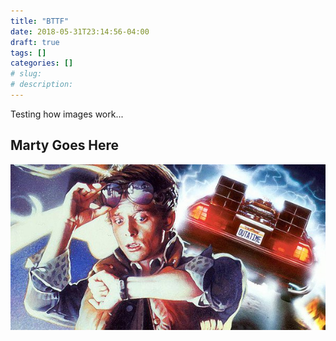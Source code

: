 ```yaml
---
title: "BTTF"
date: 2018-05-31T23:14:56-04:00
draft: true
tags: []
categories: []
# slug:
# description:
---
```


Testing how images work...

## Marty Goes Here

![Marty](bttf.jpg)